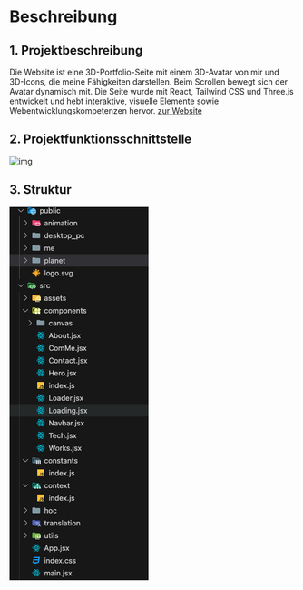 # Beschreibung

## 1. Projektbeschreibung
Die Website ist eine 3D-Portfolio-Seite mit einem 3D-Avatar von mir und 3D-Icons, die meine Fähigkeiten darstellen. Beim Scrollen bewegt sich der Avatar dynamisch mit. Die Seite wurde mit React, Tailwind CSS und Three.js entwickelt und hebt interaktive, visuelle Elemente sowie Webentwicklungskompetenzen hervor. [zur Website](https://zhang-yongqi.onrender.com/)

## 2. Projektfunktionsschnittstelle

  ![img](./images/portfolio.gif)

## 3. Struktur
 ![img](./images/struktur.png)